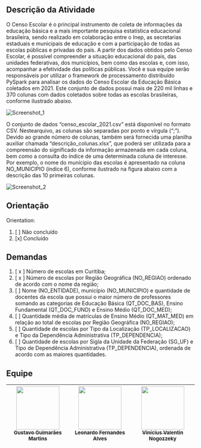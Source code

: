 ## Descrição da Atividade

O Censo Escolar é o principal instrumento de coleta de informações da educação básica e a mais importante pesquisa estatística educacional brasileira, sendo realizado em colaboração entre o Inep, as secretarias estaduais e municipais de educação e com a participação de todas as escolas públicas e privadas do país. A partir dos dados obtidos pelo Censo Escolar, é possível compreender a situação educacional do país, das unidades federativas, dos municípios, bem como das escolas e, com isso, acompanhar a efetividade das políticas públicas. Você e sua equipe serão responsáveis por utilizar o framework de processamento distribuído PySpark para analisar os dados do Censo Escolar da Educação Básica coletados em 2021. Este conjunto de dados possui mais de 220 mil linhas e 370 colunas com dados coletados sobre todas as escolas brasileiras, conforme ilustrado abaixo.

![Screenshot_1](https://user-images.githubusercontent.com/90704921/202902096-a9b3b809-579d-425b-9481-f7564a7869eb.png)

O conjunto de dados “censo_escolar_2021.csv” está disponível no formato CSV. Nestearquivo, as colunas são separadas por ponto e vírgula (“;”). Devido ao grande número de colunas, também será fornecida uma planilha auxiliar chamada “descrição_colunas.xlsx”, que poderá ser utilizada para a compreensão do significado da informação armazenada em cada coluna, bem como a consulta do índice de uma determinada coluna de interesse. Por exemplo, o nome do munícipio das escolas é apresentado na coluna NO_MUNICIPIO (índice 6), conforme ilustrado na figura abaixo com a descrição das 10 primeiras colunas.

![Screenshot_2](https://user-images.githubusercontent.com/90704921/202902119-06e00b28-bc88-4444-a36e-526aadc66971.png)

## Orientação

Orientation: 
1. [ ] Não concluído
2. [x] Concluído

## Demandas

1. [ x ] Número de escolas em Curitiba;
2. [ x ] Número de escolas por Região Geográfica (NO_REGIAO) ordenado de acordo com o nome da região;
3. [ ] Nome (NO_ENTIDADE), município (NO_MUNICIPIO) e quantidade de docentes da escola que possui o maior número de professores somando as categorias de Educação Básica (QT_DOC_BAS), Ensino Fundamental (QT_DOC_FUND) e Ensino Médio (QT_DOC_MED);
4. [ ] Quantidade média de matrículas de Ensino Médio (QT_MAT_MED) em relação ao total de escolas por Região Geográfica (NO_REGIAO);
5. [ ] Quantidade de escolas por Tipo da Localização (TP_LOCALIZACAO) e Tipo da Dependência Administrativa (TP_DEPENDENCIA);
6. [ ] Quantidade de escolas por Sigla da Unidade da Federação (SG_UF) e Tipo de Dependência Administrativa (TP_DEPENDENCIA), ordenada de acordo com as maiores quantidades.

## Equipe

| [<img src="https://avatars.githubusercontent.com/u/90704921?v=4" width=115><br><sub>Gustavo Guimarães Martins</sub>](https://github.com/GustavoGuimaraes32) |  [<img src="https://avatars.githubusercontent.com/u/90728273?v=4" width=115><br><sub>Leonardo Fernandes Alves</sub>](https://github.com/alvessleo) |  [<img src="https://avatars.githubusercontent.com/u/102973197?v=4" width=115><br><sub>Vinícius Valentin Nogozzeky</sub>](https://github.com/ViniciusNogozzeky)
| :---: | :---: | :---: |
